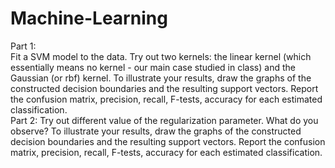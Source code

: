 # Machine-Learning
Part 1:<br />
Fit a SVM model to the data. Try out two kernels: the linear kernel (which essentially
means no kernel - our main case studied in class) and the Gaussian (or rbf) kernel. To illustrate your
results, draw the graphs of the constructed decision boundaries and the resulting support vectors.
Report the confusion matrix, precision, recall, F-tests, accuracy for each estimated classification.<br />
Part 2:
Try out different value of the regularization parameter. What do you observe? To illustrate
your results, draw the graphs of the constructed decision boundaries and the resulting support vectors.
Report the confusion matrix, precision, recall, F-tests, accuracy for each estimated classification.
